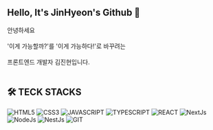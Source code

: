 ## Hello, It's JinHyeon's Github 👋


안녕하세요
<br/>
<br/>
'이게 가능할까?'를 '이게 가능하다!'로 바꾸려는 <br/>
<br/>
프론트엔드 개발자 김진현입니다.
<br/>
<br/>
## 🛠️  TECK STACKS
<div>
<img alt="HTML5" src ="https://img.shields.io/badge/html5-E34F26.svg?&style=for-the-badge&logo=HTML5&logoColor=white"/>
<img alt="CSS3" src ="https://img.shields.io/badge/css3-1572B6.svg?&style=for-the-badge&logo=css3&logoColor=white"/>
<img alt="JAVASCRIPT" src ="https://img.shields.io/badge/javascript-F7DF1E.svg?&style=for-the-badge&logo=javascript&logoColor=white"/>
<img alt="TYPESCRIPT" src ="https://img.shields.io/badge/typescript-3178C6.svg?&style=for-the-badge&logo=typescript&logoColor=white"/>
<img alt="REACT" src ="https://img.shields.io/badge/react-61DAFB.svg?&style=for-the-badge&logo=react&logoColor=white"/>
<img alt="NextJs" src ="https://img.shields.io/badge/NextJs-000000.svg?&style=for-the-badge&logo=next.js&logoColor=white"/>
<img alt="NodeJs" src ="https://img.shields.io/badge/NodeJs-339933.svg?&style=for-the-badge&logo=node.js&logoColor=white"/>
<img alt="NestJs" src ="https://img.shields.io/badge/NestJs-8A2BE2.svg?&style=for-the-badge&logo=nestjs&logoColor=white""/>
<img alt="GIT" src ="https://img.shields.io/badge/git-F05032.svg?&style=for-the-badge&logo=git&logoColor=white"/></div>
